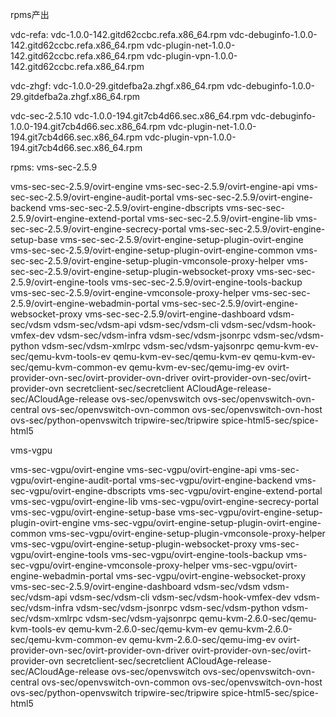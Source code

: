 rpms产出

vdc-refa:
    vdc-1.0.0-142.gitd62ccbc.refa.x86_64.rpm
    vdc-debuginfo-1.0.0-142.gitd62ccbc.refa.x86_64.rpm
    vdc-plugin-net-1.0.0-142.gitd62ccbc.refa.x86_64.rpm
    vdc-plugin-vpn-1.0.0-142.gitd62ccbc.refa.x86_64.rpm

vdc-zhgf:
    vdc-1.0.0-29.gitdefba2a.zhgf.x86_64.rpm
    vdc-debuginfo-1.0.0-29.gitdefba2a.zhgf.x86_64.rpm

vdc-sec-2.5.10
    vdc-1.0.0-194.git7cb4d66.sec.x86_64.rpm
    vdc-debuginfo-1.0.0-194.git7cb4d66.sec.x86_64.rpm
    vdc-plugin-net-1.0.0-194.git7cb4d66.sec.x86_64.rpm
    vdc-plugin-vpn-1.0.0-194.git7cb4d66.sec.x86_64.rpm


rpms:
vms-sec-2.5.9

vms-sec-sec-2.5.9/ovirt-engine
vms-sec-sec-2.5.9/ovirt-engine-api
vms-sec-sec-2.5.9/ovirt-engine-audit-portal
vms-sec-sec-2.5.9/ovirt-engine-backend
vms-sec-sec-2.5.9/ovirt-engine-dbscripts
vms-sec-sec-2.5.9/ovirt-engine-extend-portal
vms-sec-sec-2.5.9/ovirt-engine-lib
vms-sec-sec-2.5.9/ovirt-engine-secrecy-portal
vms-sec-sec-2.5.9/ovirt-engine-setup-base
vms-sec-sec-2.5.9/ovirt-engine-setup-plugin-ovirt-engine
vms-sec-sec-2.5.9/ovirt-engine-setup-plugin-ovirt-engine-common
vms-sec-sec-2.5.9/ovirt-engine-setup-plugin-vmconsole-proxy-helper
vms-sec-sec-2.5.9/ovirt-engine-setup-plugin-websocket-proxy
vms-sec-sec-2.5.9/ovirt-engine-tools
vms-sec-sec-2.5.9/ovirt-engine-tools-backup
vms-sec-sec-2.5.9/ovirt-engine-vmconsole-proxy-helper
vms-sec-sec-2.5.9/ovirt-engine-webadmin-portal
vms-sec-sec-2.5.9/ovirt-engine-websocket-proxy
vms-sec-sec-2.5.9/ovirt-engine-dashboard
vdsm-sec/vdsm
vdsm-sec/vdsm-api
vdsm-sec/vdsm-cli
vdsm-sec/vdsm-hook-vmfex-dev
vdsm-sec/vdsm-infra
vdsm-sec/vdsm-jsonrpc
vdsm-sec/vdsm-python
vdsm-sec/vdsm-xmlrpc
vdsm-sec/vdsm-yajsonrpc
qemu-kvm-ev-sec/qemu-kvm-tools-ev
qemu-kvm-ev-sec/qemu-kvm-ev
qemu-kvm-ev-sec/qemu-kvm-common-ev
qemu-kvm-ev-sec/qemu-img-ev
ovirt-provider-ovn-sec/ovirt-provider-ovn-driver
ovirt-provider-ovn-sec/ovirt-provider-ovn
secretclient-sec/secretclient
ACloudAge-release-sec/ACloudAge-release
ovs-sec/openvswitch
ovs-sec/openvswitch-ovn-central
ovs-sec/openvswitch-ovn-common
ovs-sec/openvswitch-ovn-host
ovs-sec/python-openvswitch
tripwire-sec/tripwire
spice-html5-sec/spice-html5


vms-vgpu

vms-sec-vgpu/ovirt-engine
vms-sec-vgpu/ovirt-engine-api
vms-sec-vgpu/ovirt-engine-audit-portal
vms-sec-vgpu/ovirt-engine-backend
vms-sec-vgpu/ovirt-engine-dbscripts
vms-sec-vgpu/ovirt-engine-extend-portal
vms-sec-vgpu/ovirt-engine-lib
vms-sec-vgpu/ovirt-engine-secrecy-portal
vms-sec-vgpu/ovirt-engine-setup-base
vms-sec-vgpu/ovirt-engine-setup-plugin-ovirt-engine
vms-sec-vgpu/ovirt-engine-setup-plugin-ovirt-engine-common
vms-sec-vgpu/ovirt-engine-setup-plugin-vmconsole-proxy-helper
vms-sec-vgpu/ovirt-engine-setup-plugin-websocket-proxy
vms-sec-vgpu/ovirt-engine-tools
vms-sec-vgpu/ovirt-engine-tools-backup
vms-sec-vgpu/ovirt-engine-vmconsole-proxy-helper
vms-sec-vgpu/ovirt-engine-webadmin-portal
vms-sec-vgpu/ovirt-engine-websocket-proxy
vms-sec-sec-2.5.9/ovirt-engine-dashboard
vdsm-sec/vdsm
vdsm-sec/vdsm-api
vdsm-sec/vdsm-cli
vdsm-sec/vdsm-hook-vmfex-dev
vdsm-sec/vdsm-infra
vdsm-sec/vdsm-jsonrpc
vdsm-sec/vdsm-python
vdsm-sec/vdsm-xmlrpc
vdsm-sec/vdsm-yajsonrpc
qemu-kvm-2.6.0-sec/qemu-kvm-tools-ev
qemu-kvm-2.6.0-sec/qemu-kvm-ev
qemu-kvm-2.6.0-sec/qemu-kvm-common-ev
qemu-kvm-2.6.0-sec/qemu-img-ev
ovirt-provider-ovn-sec/ovirt-provider-ovn-driver
ovirt-provider-ovn-sec/ovirt-provider-ovn
secretclient-sec/secretclient
ACloudAge-release-sec/ACloudAge-release
ovs-sec/openvswitch
ovs-sec/openvswitch-ovn-central
ovs-sec/openvswitch-ovn-common
ovs-sec/openvswitch-ovn-host
ovs-sec/python-openvswitch
tripwire-sec/tripwire
spice-html5-sec/spice-html5


